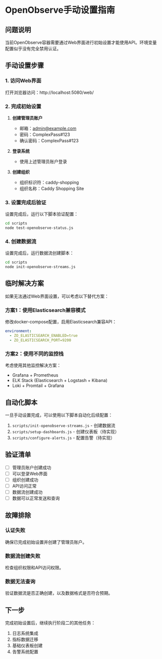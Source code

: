 # OpenObserve手动设置指南

## 问题说明

当前OpenObserve容器需要通过Web界面进行初始设置才能使用API。环境变量配置似乎没有完全禁用认证。

## 手动设置步骤

### 1. 访问Web界面

打开浏览器访问：http://localhost:5080/web/

### 2. 完成初始设置

1. **创建管理员账户**
   - 邮箱：admin@example.com
   - 密码：ComplexPass#123
   - 确认密码：ComplexPass#123

2. **登录系统**
   - 使用上述管理员账户登录

3. **创建组织**
   - 组织标识符：caddy-shopping
   - 组织名称：Caddy Shopping Site

### 3. 设置完成后验证

设置完成后，运行以下脚本验证配置：

```bash
cd scripts
node test-openobserve-status.js
```

### 4. 创建数据流

设置完成后，运行数据流创建脚本：

```bash
cd scripts
node init-openobserve-streams.js
```

## 临时解决方案

如果无法通过Web界面设置，可以考虑以下替代方案：

### 方案1：使用Elasticsearch兼容模式

修改docker-compose配置，启用Elasticsearch兼容API：

```yaml
environment:
  - ZO_ELASTICSEARCH_ENABLED=true
  - ZO_ELASTICSEARCH_PORT=9200
```

### 方案2：使用不同的监控栈

考虑使用其他监控解决方案：
- Grafana + Prometheus
- ELK Stack (Elasticsearch + Logstash + Kibana)
- Loki + Promtail + Grafana

## 自动化脚本

一旦手动设置完成，可以使用以下脚本自动化后续配置：

1. `scripts/init-openobserve-streams.js` - 创建数据流
2. `scripts/setup-dashboards.js` - 创建仪表板（待实现）
3. `scripts/configure-alerts.js` - 配置告警（待实现）

## 验证清单

- [ ] 管理员账户创建成功
- [ ] 可以登录Web界面
- [ ] 组织创建成功
- [ ] API访问正常
- [ ] 数据流创建成功
- [ ] 数据可以正常发送和查询

## 故障排除

### 认证失败
确保已完成初始设置并创建了管理员账户。

### 数据流创建失败
检查组织权限和API访问权限。

### 数据无法查询
验证数据流是否正确创建，以及数据格式是否符合预期。

## 下一步

完成初始设置后，继续执行阶段二的其他任务：
1. 日志系统集成
2. 指标数据迁移
3. 基础仪表板创建
4. 告警系统配置